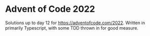 # Advent of Code 2022

Solutions up to day 12 for https://adventofcode.com/2022.
Written in primarily Typescript, with some TDD thrown in for good measure.
